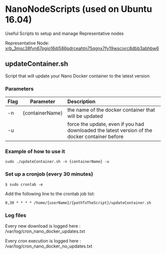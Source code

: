 # NanoNodeScripts (used on Ubuntu 16.04)
Useful Scripts to setup and manage Representative nodes

Representative Node: [xrb_3msc38fyn67pgio16dj586pdrceahtn75qgnx7fy19wscixrc8dbb3abhbw6](http://http://nanorep.club/)


## updateContainer.sh
Script that will update your Nano Docker container to the latest version
### Parameters
| Flag  | Parameter | Description  |
| ----- |-----------| :------------ |
| -n    | {containerName} | the name of the docker container that will be updated |
| -u    |  | force the update, even if you had downloaded the latest version of the docker container before  |
 


### Example of how to use it
`sudo ./updateContainer.sh -n {containerName} -u`


### Set up a cronjob (every 30 minutes)

`$ sudo crontab -e`

Add the following line to the crontab job list:

`0,30 * * * * /home/{userName}/{pathToTheScript}/updateContainer.sh`

### Log files

Every new download is logged here : /var/log/cron_nano_docker_updates.txt

Every cron execution is logged here : /var/log/cron_nano_docker_no_updates.txt
